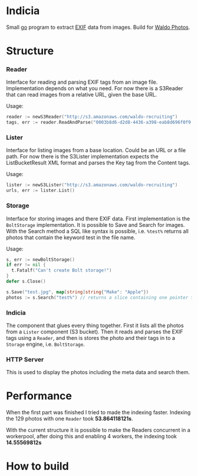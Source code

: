 # Indicia

Small [go](https://golang.org) program to extract [EXIF](https://en.wikipedia.org/wiki/Exif) data from images. Build for [Waldo Photos](http://waldo.photos/).

# Structure

### Reader
Interface for reading and parsing EXIF tags from an image file. Implementation depends on what you need. For now
there is a S3Reader that can read images from a relative URL, given the base URL.

Usage:

```go
reader := newS3Reader("http://s3.amazonaws.com/waldo-recruiting")
tags, err := reader.ReadAndParse("0003b8d6-d2d8-4436-a398-eab8d696f0f9.68cccdd4-e431-457d-8812-99ab561bf867.jpg")
```

### Lister
Interface for listing images from a base location. Could be an URL or a file path. For now there is the
S3Lister implementation expects the ListBucketResult XML format and parses the Key tag from the Content tags.

Usage:

```go
lister := newS3Lister("http://s3.amazonaws.com/waldo-recruiting")
urls, err := lister.List()
```

### Storage
Interface for storing images and there EXIF data. First implementation is the `BoltStorage` implementation. It
is possible to Save and Search for images. With the Search method a SQL like syntax is possible, i.e. `%test%` returns all
photos that contain the keyword test in the file name.

Usage:

```go
s, err := newBoltStorage()
if err != nil {
  t.Fatalf("Can't create Bolt storage!")
}
defer s.Close()

s.Save("test.jpg", map[string]string{"Make": "Apple"})
photos := s.Search("test%") // returns a slice containing one pointer to a Photo struct
```

### Indicia
The component that glues every thing together. First it lists all the photos from a `Lister` component (S3 bucket). Then it reads and parses the EXIF tags using a `Reader`,
and then is stores the photo and their tags in to a `Storage` engine, i.e. `BoltStorage`.

### HTTP Server
This is used to display the photos including the meta data and search them.

# Performance
When the first part was finished I tried to made the indexing faster. Indexing the 129 photos with one `Reader` took __53.864118121s__.

With the current structure it is possible to make the Readers concurrent in a workerpool, after doing this and enabling 4 workers, the indexing took __14.55569812s__

# How to build
